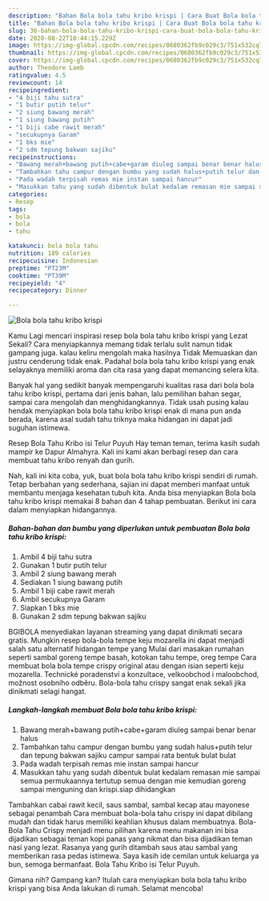 ```yaml
---
description: "Bahan Bola bola tahu kribo krispi | Cara Buat Bola bola tahu kribo krispi Yang Enak Dan Lezat"
title: "Bahan Bola bola tahu kribo krispi | Cara Buat Bola bola tahu kribo krispi Yang Enak Dan Lezat"
slug: 36-bahan-bola-bola-tahu-kribo-krispi-cara-buat-bola-bola-tahu-kribo-krispi-yang-enak-dan-lezat
date: 2020-08-22T10:44:15.229Z
image: https://img-global.cpcdn.com/recipes/0680362fb9c029c3/751x532cq70/bola-bola-tahu-kribo-krispi-foto-resep-utama.jpg
thumbnail: https://img-global.cpcdn.com/recipes/0680362fb9c029c3/751x532cq70/bola-bola-tahu-kribo-krispi-foto-resep-utama.jpg
cover: https://img-global.cpcdn.com/recipes/0680362fb9c029c3/751x532cq70/bola-bola-tahu-kribo-krispi-foto-resep-utama.jpg
author: Theodore Lamb
ratingvalue: 4.5
reviewcount: 14
recipeingredient:
- "4 biji tahu sutra"
- "1 butir putih telur"
- "2 siung bawang merah"
- "1 siung bawang putih"
- "1 biji cabe rawit merah"
- "secukupnya Garam"
- "1 bks mie"
- "2 sdm tepung bakwan sajiku"
recipeinstructions:
- "Bawang merah+bawang putih+cabe+garam diuleg sampai benar benar halus"
- "Tambahkan tahu campur dengan bumbu yang sudah halus+putih telur dan tepung bakwan sajiku campur sampai rata bentuk bulat bulat"
- "Pada wadah terpisah remas mie instan sampai hancur"
- "Masukkan tahu yang sudah dibentuk bulat kedalam remasan mie sampai semua permukaannya tertutup semua dengan mie kemudian goreng sampai menguning dan krispi.siap dihidangkan"
categories:
- Resep
tags:
- bola
- bola
- tahu

katakunci: bola bola tahu 
nutrition: 189 calories
recipecuisine: Indonesian
preptime: "PT23M"
cooktime: "PT39M"
recipeyield: "4"
recipecategory: Dinner

---
```



![Bola bola tahu kribo krispi](https://img-global.cpcdn.com/recipes/0680362fb9c029c3/751x532cq70/bola-bola-tahu-kribo-krispi-foto-resep-utama.jpg)

Kamu Lagi mencari inspirasi resep bola bola tahu kribo krispi yang Lezat Sekali? Cara menyiapkannya memang tidak terlalu sulit namun tidak gampang juga. kalau keliru mengolah maka hasilnya Tidak Memuaskan dan justru cenderung tidak enak. Padahal bola bola tahu kribo krispi yang enak selayaknya memiliki aroma dan cita rasa yang dapat memancing selera kita.

Banyak hal yang sedikit banyak mempengaruhi kualitas rasa dari bola bola tahu kribo krispi, pertama dari jenis bahan, lalu pemilihan bahan segar, sampai cara mengolah dan menghidangkannya. Tidak usah pusing kalau hendak menyiapkan bola bola tahu kribo krispi enak di mana pun anda berada, karena asal sudah tahu triknya maka hidangan ini dapat jadi suguhan istimewa.

Resep Bola Tahu Kribo isi Telur Puyuh Hay teman teman, terima kasih sudah mampir ke Dapur Almahyra. Kali ini kami akan berbagi resep dan cara membuat tahu kribo renyah dan gurih.


Nah, kali ini kita coba, yuk, buat bola bola tahu kribo krispi sendiri di rumah. Tetap berbahan yang sederhana, sajian ini dapat memberi manfaat untuk membantu menjaga kesehatan tubuh kita. Anda bisa menyiapkan Bola bola tahu kribo krispi memakai 8 bahan dan 4 tahap pembuatan. Berikut ini cara dalam menyiapkan hidangannya.

<!--inarticleads1-->

##### Bahan-bahan dan bumbu yang diperlukan untuk pembuatan Bola bola tahu kribo krispi:

1. Ambil 4 biji tahu sutra
1. Gunakan 1 butir putih telur
1. Ambil 2 siung bawang merah
1. Sediakan 1 siung bawang putih
1. Ambil 1 biji cabe rawit merah
1. Ambil secukupnya Garam
1. Siapkan 1 bks mie
1. Gunakan 2 sdm tepung bakwan sajiku


BGIBOLA menyediakan layanan streaming yang dapat dinikmati secara gratis. Mungkin resep bola-bola tempe keju mozarella ini dapat menjadi salah satu alternatif hidangan tempe yang Mulai dari masakan rumahan seperti sambal goreng tempe basah, kotokan tahu tempe, oreg tempe Cara membuat bola bola tempe crispy original atau dengan isian seperti keju mozarella. Technické poradenství a konzultace, velkoobchod i maloobchod, možnost osobního odběru. Bola-bola tahu crispy sangat enak sekali jika dinikmati selagi hangat. 

<!--inarticleads2-->

##### Langkah-langkah membuat Bola bola tahu kribo krispi:

1. Bawang merah+bawang putih+cabe+garam diuleg sampai benar benar halus
1. Tambahkan tahu campur dengan bumbu yang sudah halus+putih telur dan tepung bakwan sajiku campur sampai rata bentuk bulat bulat
1. Pada wadah terpisah remas mie instan sampai hancur
1. Masukkan tahu yang sudah dibentuk bulat kedalam remasan mie sampai semua permukaannya tertutup semua dengan mie kemudian goreng sampai menguning dan krispi.siap dihidangkan


Tambahkan cabai rawit kecil, saus sambal, sambal kecap atau mayonese sebagai penambah Cara membuat bola-bola tahu crispy ini dapat dibilang mudah dan tidak harus memiliki keahlian khusus dalam membuatnya. Bola-Bola Tahu Crispy menjadi menu pilihan karena menu makanan ini bisa dijadikan sebagai teman kopi panas yang nikmat dan bisa dijadikan teman nasi yang lezat. Rasanya yang gurih ditambah saus atau sambal yang memberikan rasa pedas istimewa. Saya kasih ide cemilan untuk keluarga ya bun, semoga bermanfaat. Bola Tahu Kribo isi Telur Puyuh. 

Gimana nih? Gampang kan? Itulah cara menyiapkan bola bola tahu kribo krispi yang bisa Anda lakukan di rumah. Selamat mencoba!
